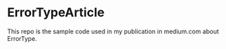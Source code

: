 # ErrorTypeArticle
This repo is the sample code used in my publication in medium.com about ErrorType.

